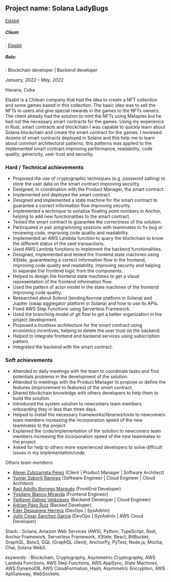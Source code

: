 ## **Project name: Solana LadyBugs**

[Elasbit][13867795755687497761]

##### Client:
: [Elasbit][13867795755687497761]

##### Role:
: Blockchain developer | Backend developer

*January, 2022 – May, 2022*

Havana, Cuba

Elasbit is a Chilean company that had the idea to create a NFT collection and some games based in this collection. The basic idea was to sell the NFTs to users and give special rewards in the games to the NFTs owners. The client already had the solution to mint the NFTs using Metaplex but he had not the necessary smart contracts for the games. Using my experience in Rust, smart contracts and blockchain I was capable to quickly learn about Solana blockchain and create the smart contract for the games. I reviewed dozens of smart contracts deployed in Solana and this help me to learn about common architectural patterns, this patterns was applied to the implemented smart contract improving performance, readability, code quality, genericity, user trust and security.
<!-- small description about the client and its requirements or problems, how I solve it -->

### Hard / Technical achievements
<!-- NOTE - what i did and how this help to the project -->
- Proposed the use of cryptographic techniques (e.g. password salting) to store the user data on the smart contract improving security.
- Designed, in coordination with the Product Manager, the smart contract.
- Implemented and deployed the smart contract.
- Designed and implemented a state machine for the smart contract to guarantee a correct information flow improving security.
- Implemented a technique to serialize floating point numbers in Anchor, helping to add new functionalities to the smart contract.
- Tested the smart contract to guarantee the correctness of the solution.
- Participated in pair programming sessions with teammates to fix bug or reviewing code, improving code quality and readability.
- Implemented an AWS Lambda function to query the blockchain to know the different status of the sent transactions.
- Used AWS Lambda functions to implement the backend functionalities.
- Designed, implemented and tested the frontend state machines using XState, guaranteeing a correct information flow in the frontend, improving code quality and readability, improving security and helping to separate the frontend logic from the components.
- Helped to design the frontend state machines to get a visual representation of the frontend information flow.
- Used the pattern of actor model in the state machines of the frontend improving code quality.
- Researched about Solend (lending/borrow platform in Solana) and Jupiter (swap aggregator platform in Solana) and how to use its APIs.
- Fixed AWS Step Functions using Serverless Framework.
- Used the branching model of git flow to get a better organization in the project development.
- Proposed a trustless architecture for the smart contract using economics incentives, helping to delete the user trust on the backend.
- Helped to integrate frontend and backend services using subscription pattern.
- Integrated the backend with the smart contract.

### Soft achievements

- Attended to daily meetings with the team to coordinate tasks and find potentials problems in the development of the solution.
- Attended to meetings with the Product Manager to propose or define the features (improvement to features) of the smart contract.
- Shared blockchain knowledge with others developers to help them to build the solution.
- Introduced the system solution to newcomers team members onboarding they in less than three days.
- Helped to install the necessary frameworks/libraries/tools to newcomers team members increasing the incorporation speed of the new teammates to the project.
- Explained the code/implementation of the solution to newcomers team members increasing the incorporation speed of the new teammates to the project.
- Asked for help to others more experienced developers to solve difficult issues in my implementation/code.

*Others team members*:
<!-- TODO - maybe extend this with more public profiles? -->
- [Alexei Zubizarreta Perez][13534660307270064242] (Client | Product Manager | Software Architect)
- [Yunier Saborit Ramirez][4717740148338514572] (Software Engineer | Cloud Engineer | Cloud Architect)
- [Raúl Adolfo Borrego Marqués][6791920054263918469] (FrontEnd Developer)
- [Yosdany Blanco Miranda][14043378700231257559] (Frontend Engineer)
- [Yadisnel Galvez Velázquez][17304740910670422272] (Backend Developer | Cloud Engineer)
- [Adrian Páez Ruiz][2392998612686244556] (Backed Developer)
- [Eder Despaigne Herrera](https://cu.linkedin.com/in/eder-despaigne-herrera-4185501b6) (DevOps | SysAdmin)
- [Julio Cesar Sanchez Garcia](https://www.linkedin.com/in/jcsanch/) (DevOps | SysAdmin | AWS Cloud Developer)

Stack:
: Solana, Amazon Web Services (AWS), Python, TypeScript, Rust, Anchor Framework, Serverless Framework, XState, React, BitBucket, GraphQL, Boto3, GQL (GraphQL client), AnchorPy, PyTest, Node.js, Mocha, Chai, Solana Web3.
<!-- extend the keywords section -->
*keywords*:
: Blockchain, Cryptography, Asymmetric Cryptography, AWS Lambda Functions, AWS Step Functions, AWS AppSync, State Machines, AWS DynamoDB, AWS CloudFormation, Hash, Asymmetric Encryption, AWS ApiGateway, WebSockets.

[13867795755687497761]: https://www.linkedin.com/company/elasbit/
[4717740148338514572]: https://www.linkedin.com/in/yunier-saborit-ram%C3%ADrez-52133a84/
[13534660307270064242]: https://www.linkedin.com/in/alexei-zubizarreta-p%C3%A9rez-906ba68/
[6791920054263918469]: https://www.linkedin.com/in/ra%C3%BAl-adolfo-borrego-marqu%C3%A9s-85940019b/
[14043378700231257559]: https://www.linkedin.com/in/yosdanybm/
[17304740910670422272]: https://www.linkedin.com/in/yadisnel/
[2392998612686244556]: https://www.linkedin.com/in/adrianpaez/